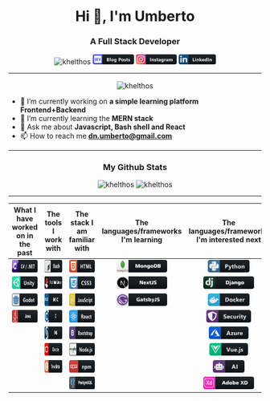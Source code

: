 <h1 align="center">Hi 👋, I'm Umberto</h1>

<h3 align="center">A Full Stack Developer</h3>
<p align="center"> <img src="https://komarev.com/ghpvc/?username=khelthos" alt="khelthos" /> <img src="./images/devto_button_icon_151966.svg" alt="khelthos" height="20" /> <img src="./images/instagram_button_icon_151849.svg" alt="khelthos" height="20" /> <img src="./images/linkedin_button_icon_151847.svg" alt="khelthos" height="20" /></p>

---

<p align="center">
<img align="center"src="https://github-readme-stats.vercel.app/api?username=khelthos&show_icons=true&theme=synthwave" alt="khelthos" />

- 🔭 I’m currently working on **a simple learning platform Frontend+Backend**
- 🌱 I’m currently learning the **MERN stack**
- 💬 Ask me about **Javascript, Bash shell and React**
- 📫 How to reach me **dn.umberto@gmail.com**

</p>

---

<h3 align="center">My Github Stats</h3>

<p align="center"><img src="https://github-readme-stats.vercel.app/api/top-langs/?username=khelthos&layout=compact&theme=synthwave" alt="khelthos" />
<img src="https://github-readme-stats.vercel.app/api/wakatime?username=khelthos&theme=synthwave" alt="khelthos" /></p>

---

| What I have worked on in the past  | The tools I work with | The stack I am familiar with | The languages/frameworks I'm learning | The languages/frameworks I'm interested next |
|     :---:     |     :---:     |     :---:     |     :---:     |     :---:     |
| <img src="./images/csharp_dotnet_button_icon_151936.svg" alt="dotnet" height="25"/> | <img src="./images/bash_button_icon_151886.svg" alt="bash" height="25"/> | <img src="./images/html_button_icon_151929.svg" alt="html" height="25"/> | <img src="./images/mongodb_button_icon_151960-svg.svg" alt="mongodb" height="25"/> | <img src="./images/python_button_icon_151925.svg" alt="python" height="25"/> |
| <img src="./images/unity_button_icon_151945.svg" alt="unity" height="25"/> | <img src="./images/redhat_button_icon_146372.svg" alt="redhat" height="25"/> | <img src="./images/css_button_icon_151935.svg" alt="css" height="25"/> | <img src="./images/nextjs_button_icon_151960-svg.svg" alt="nextjs" height="25"/> | <img src="./images/django_button_icon_151960-svg.svg" alt="django" height="25"/> |
| <img src="./images/godot_button_icon_151956.svg" alt="godot" height="25"/> | <img src="./images/basic_button_icon_151909.svg" alt="basic" height="25" /> | <img src="./images/js_button_icon_151927.svg" alt="javascript" height="25"/> | <img src="./images/gatsby_button_icon_151960-svg.svg" alt="gatsbyjs" height="25"/> | <img src="./images/docker_button_icon_151885.svg" alt="docker" height="25"/> |
| <img src="./images/java_button_icon_151960-svg.svg" alt="java" height="25"/> | <img src="./images/c_button_icon_146610.svg" alt="c" height="25"/> | <img src="./images/react_button_icon_151947.svg" alt="react" height="25"/> |   | <img src="./images/security_button_icon_151909.svg" alt="security" height="25"/> |
|   | <img src="./images/sas_button_icon_151960-svg.svg" alt="sas" height="25"/>  | <img src="./images/bootstrap_button_icon_151958.svg" alt="bootstrap" height="25"/> |   | <img src="./images/azure_button_icon_151903.svg" alt="azure" height="25"/> |
|   | <img src="./images/oracle_button_icon_151885.svg" alt="oracle" height="25"/> | <img src="./images/nodejs_button_icon_151951.svg" alt="nodejs" height="25"/> |   | <img src="./images/vue_button_icon_151943.svg" alt="vue" height="25"/> |
|   | <img src="./images/teradata_button_icon_151956.svg" alt="teradata" height="25"/> | <img src="./images/npm_button_icon_151891.svg" alt="npm" height="25"/> |   | <img src="./images/ai_button_icon_151919.svg" alt="ai" height="25"/> |
|   |   | <img src="./images/postgre_button_icon_151960-svg.svg" alt="postgre" height="25"/> |   | <img src="./images/adobexd_button_icon_151960-svg.svg" alt="adobexd" height="25"/> |

